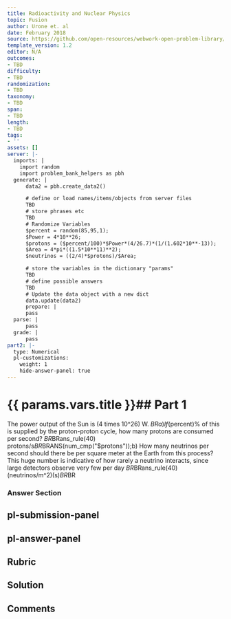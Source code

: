 ```yaml
---
title: Radioactivity and Nuclear Physics
topic: Fusion
author: Urone et. al
date: February 2018
source: https://github.com/open-resources/webwork-open-problem-library/tree/master/Contrib/BrockPhysics/College_Physics_Urone/32.Medical_Applications_of_Nuclear_Physics/32-05.Fusion/NU_U17-32-05-010.pg
template_version: 1.2
editor: N/A
outcomes:
- TBD
difficulty:
- TBD
randomization:
- TBD
taxonomy:
- TBD
span:
- TBD
length:
- TBD
tags:
- ''
assets: []
server: |-
  imports: |
    import random
    import problem_bank_helpers as pbh
  generate: |
      data2 = pbh.create_data2()

      # define or load names/items/objects from server files
      TBD
      # store phrases etc
      TBD
      # Randomize Variables
      $percent = random(85,95,1);
      $Power = 4*10**26;
      $protons = ($percent/100)*$Power*(4/26.7)*(1/(1.602*10**-13));
      $Area = 4*pi*((1.5*10**11)**2);
      $neutrinos = ((2/4)*$protons)/$Area;

      # store the variables in the dictionary "params"
      TBD
      # define possible answers
      TBD
      # Update the data object with a new dict
      data.update(data2)
      prepare: |
      pass
  parse: |
      pass
  grade: |
      pass
part2: |-
  type: Numerical
  pl-customizations:
    weight: 1
    hide-answer-panel: true
---
```


# {{ params.vars.title }}## Part 1 
The power output of the Sun is (4 times 10^26) W. $BRa) If ($percent)% of this is supplied by the proton-proton cycle, how many protons are consumed per second? $BR$BRans_rule(40) protons/s$BR$BRANS(num_cmp("$protons"));b) How many neutrinos per second should there be per square meter at the Earth from this process? This huge number is indicative of how rarely a neutrino interacts, since large detectors observe very few per day $BR$BRans_rule(40) (neutrinos/m^2)(s)$BR$BR 


### Answer Section 


## pl-submission-panel 


## pl-answer-panel 


## Rubric 


## Solution 


## Comments 


